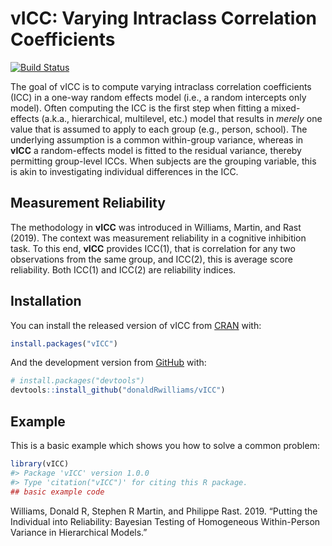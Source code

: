 
<!-- README.md is generated from README.Rmd. Please edit that file -->

# vICC: Varying Intraclass Correlation Coefficients

[![Build
Status](https://travis-ci.org/donaldRwilliams/BGGM.svg?branch=master)](https://travis-ci.org/donaldRwilliams/BGGM)

The goal of vICC is to compute varying intraclass correlation
coefficients (ICC) in a one-way random effects model (i.e., a random
intercepts only model). Often computing the ICC is the first step when
fitting a mixed-effects (a.k.a., hierarchical, multilevel, etc.) model
that results in *merely* one value that is assumed to apply to each
group (e.g., person, school). The underlying assumption is a common
within-group variance, whereas in **vICC** a random-effects model is
fitted to the residual variance, thereby permitting group-level ICCs.
When subjects are the grouping variable, this is akin to investigating
individual differences in the ICC.

## Measurement Reliability

The methodology in **vICC** was introduced in Williams, Martin, and Rast
(2019). The context was measurement reliability in a cognitive
inhibition task. To this end, **vICC** provides ICC(1), that is
correlation for any two observations from the same group, and ICC(2),
this is average score reliability. Both ICC(1) and ICC(2) are
reliability indices.

## Installation

You can install the released version of vICC from
[CRAN](https://CRAN.R-project.org) with:

``` r
install.packages("vICC")
```

And the development version from [GitHub](https://github.com/) with:

``` r
# install.packages("devtools")
devtools::install_github("donaldRwilliams/vICC")
```

## Example

This is a basic example which shows you how to solve a common problem:

``` r
library(vICC)
#> Package 'vICC' version 1.0.0
#> Type 'citation("vICC")' for citing this R package.
## basic example code
```

<div id="refs" class="references">

<div id="ref-williams2019putting">

Williams, Donald R, Stephen R Martin, and Philippe Rast. 2019. “Putting
the Individual into Reliability: Bayesian Testing of Homogeneous
Within-Person Variance in Hierarchical Models.”

</div>

</div>

